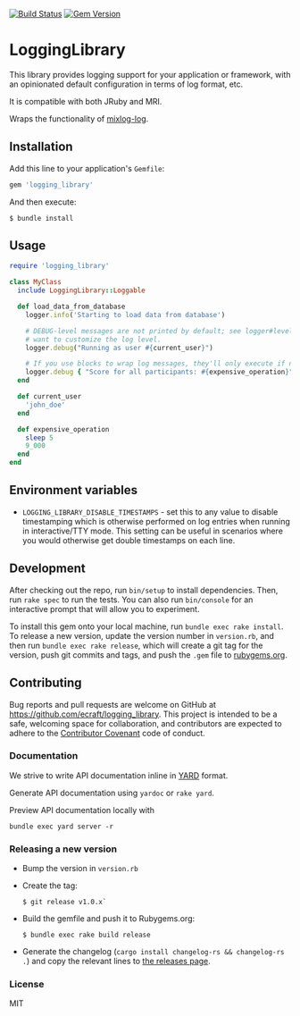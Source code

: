 [![Build Status](https://travis-ci.org/ecraft/logging_library.svg?branch=master)](https://travis-ci.org/ecraft/logging_library) [![Gem Version](https://badge.fury.io/rb/logging_library.svg)](https://badge.fury.io/rb/logging_library)

# LoggingLibrary

This library provides logging support for your application or framework, with an opinionated default configuration in terms of log
format, etc.

It is compatible with both JRuby and MRI.

Wraps the functionality of [mixlog-log](https://github.com/chef/mixlib-log).

## Installation

Add this line to your application's `Gemfile`:

```ruby
gem 'logging_library'
```

And then execute:

    $ bundle install

## Usage

```ruby
require 'logging_library'

class MyClass
  include LoggingLibrary::Loggable

  def load_data_from_database
    logger.info('Starting to load data from database')

    # DEBUG-level messages are not printed by default; see logger#level= if you
    # want to customize the log level.
    logger.debug("Running as user #{current_user}")

    # If you use blocks to wrap log messages, they'll only execute if needed
    logger.debug { "Score for all participants: #{expensive_operation}" }
  end

  def current_user
    'john_doe'
  end

  def expensive_operation
    sleep 5
    9_000
  end
end
```

## Environment variables

- `LOGGING_LIBRARY_DISABLE_TIMESTAMPS` - set this to any value to disable
  timestamping which is otherwise performed on log entries when running in
  interactive/TTY mode. This setting can be useful in scenarios where you
  would otherwise get double timestamps on each line.

## Development

After checking out the repo, run `bin/setup` to install dependencies. Then,
run `rake spec` to run the tests. You can also run `bin/console` for an
interactive prompt that will allow you to experiment.

To install this gem onto your local machine, run `bundle exec rake install`.
To release a new version, update the version number in `version.rb`, and then
run `bundle exec rake release`, which will create a git tag for the version,
push git commits and tags, and push the `.gem` file to
[rubygems.org](https://rubygems.org).

## Contributing

Bug reports and pull requests are welcome on GitHub at
https://github.com/ecraft/logging_library. This project is intended to
be a safe, welcoming space for collaboration, and contributors are expected to
adhere to the [Contributor Covenant](http://contributor-covenant.org) code of
conduct.

### Documentation

We strive to write API documentation inline in [YARD](http://yardoc.org) format.

Generate API documentation using `yardoc` or `rake yard`.

Preview API documentation locally with

```
bundle exec yard server -r
```

### Releasing a new version

- Bump the version in `version.rb`
- Create the tag:

  ```
  $ git release v1.0.x`
  ```

- Build the gemfile and push it to Rubygems.org:

  ```shell
  $ bundle exec rake build release
  ```

- Generate the changelog (`cargo install changelog-rs && changelog-rs .`) and copy the relevant lines to [the releases page](https://github.com/ecraft/logging_library/releases).

### License

MIT
